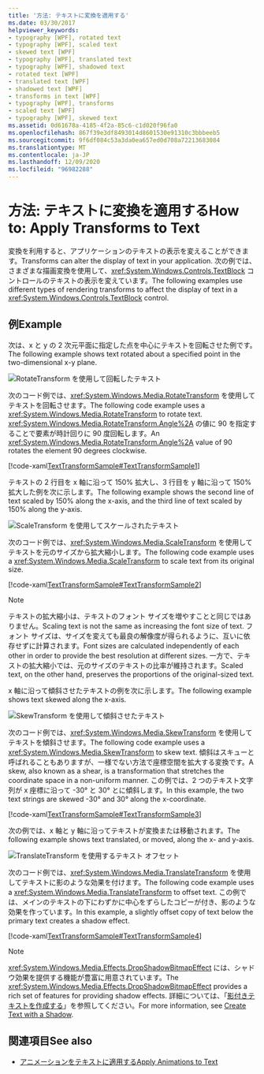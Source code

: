 ```yaml
---
title: '方法: テキストに変換を適用する'
ms.date: 03/30/2017
helpviewer_keywords:
- typography [WPF], rotated text
- typography [WPF], scaled text
- skewed text [WPF]
- typography [WPF], translated text
- typography [WPF], shadowed text
- rotated text [WPF]
- translated text [WPF]
- shadowed text [WPF]
- transforms in text [WPF]
- typography [WPF], transforms
- scaled text [WPF]
- typography [WPF], skewed text
ms.assetid: 0d61678a-4185-4f2a-85c6-c1d020f96fa0
ms.openlocfilehash: 867f39e3df8493014d8601530e91310c3bbbeeb5
ms.sourcegitcommit: 9f6df084c53a3da0ea657ed0d708a72213683084
ms.translationtype: MT
ms.contentlocale: ja-JP
ms.lasthandoff: 12/09/2020
ms.locfileid: "96982288"
---
```

# <a name="how-to-apply-transforms-to-text"></a><span data-ttu-id="6e420-102">方法: テキストに変換を適用する</span><span class="sxs-lookup"><span data-stu-id="6e420-102">How to: Apply Transforms to Text</span></span>
<span data-ttu-id="6e420-103">変換を利用すると、アプリケーションのテキストの表示を変えることができます。</span><span class="sxs-lookup"><span data-stu-id="6e420-103">Transforms can alter the display of text in your application.</span></span> <span data-ttu-id="6e420-104">次の例では、さまざまな描画変換を使用して、<xref:System.Windows.Controls.TextBlock> コントロールのテキストの表示を変えています。</span><span class="sxs-lookup"><span data-stu-id="6e420-104">The following examples use different types of rendering transforms to affect the display of text in a <xref:System.Windows.Controls.TextBlock> control.</span></span>  
  
## <a name="example"></a><span data-ttu-id="6e420-105">例</span><span class="sxs-lookup"><span data-stu-id="6e420-105">Example</span></span>  
 <span data-ttu-id="6e420-106">次は、x と y の 2 次元平面に指定した点を中心にテキストを回転させた例です。</span><span class="sxs-lookup"><span data-stu-id="6e420-106">The following example shows text rotated about a specified point in the two-dimensional x-y plane.</span></span>  
  
 ![RotateTransform を使用して回転したテキスト](./media/how-to-apply-transforms-to-text/text-rotated-ninety-degrees.jpg)  
  
 <span data-ttu-id="6e420-108">次のコード例では、<xref:System.Windows.Media.RotateTransform> を使用してテキストを回転させます。</span><span class="sxs-lookup"><span data-stu-id="6e420-108">The following code example uses a <xref:System.Windows.Media.RotateTransform> to rotate text.</span></span> <span data-ttu-id="6e420-109"><xref:System.Windows.Media.RotateTransform.Angle%2A> の値に 90 を指定することで要素が時計回りに 90 度回転します。</span><span class="sxs-lookup"><span data-stu-id="6e420-109">An <xref:System.Windows.Media.RotateTransform.Angle%2A> value of 90 rotates the element 90 degrees clockwise.</span></span>  
  
 [!code-xaml[TextTransformSample#TextTransformSample1](~/samples/snippets/csharp/VS_Snippets_Wpf/TextTransformSample/CS/Window1.xaml#texttransformsample1)]  
  
 <span data-ttu-id="6e420-110">テキストの 2 行目を x 軸に沿って 150% 拡大し、3 行目を y 軸に沿って 150% 拡大した例を次に示します。</span><span class="sxs-lookup"><span data-stu-id="6e420-110">The following example shows the second line of text scaled by 150% along the x-axis, and the third line of text scaled by 150% along the y-axis.</span></span>  
  
 ![ScaleTransform を使用してスケールされたテキスト](./media/how-to-apply-transforms-to-text/scaled-text-scaletransform.jpg)
  
 <span data-ttu-id="6e420-112">次のコード例では、<xref:System.Windows.Media.ScaleTransform> を使用してテキストを元のサイズから拡大縮小します。</span><span class="sxs-lookup"><span data-stu-id="6e420-112">The following code example uses a <xref:System.Windows.Media.ScaleTransform> to scale text from its original size.</span></span>  
  
 [!code-xaml[TextTransformSample#TextTransformSample2](~/samples/snippets/csharp/VS_Snippets_Wpf/TextTransformSample/CS/Window1.xaml#texttransformsample2)]  
  
> [!NOTE]
> <span data-ttu-id="6e420-113">テキストの拡大縮小は、テキストのフォント サイズを増やすことと同じではありません。</span><span class="sxs-lookup"><span data-stu-id="6e420-113">Scaling text is not the same as increasing the font size of text.</span></span> <span data-ttu-id="6e420-114">フォント サイズは、サイズを変えても最良の解像度が得られるように、互いに依存せずに計算されます。</span><span class="sxs-lookup"><span data-stu-id="6e420-114">Font sizes are calculated independently of each other in order to provide the best resolution at different sizes.</span></span> <span data-ttu-id="6e420-115">一方で、テキストの拡大縮小では、元のサイズのテキストの比率が維持されます。</span><span class="sxs-lookup"><span data-stu-id="6e420-115">Scaled text, on the other hand, preserves the proportions of the original-sized text.</span></span>  
  
 <span data-ttu-id="6e420-116">x 軸に沿って傾斜させたテキストの例を次に示します。</span><span class="sxs-lookup"><span data-stu-id="6e420-116">The following example shows text skewed along the x-axis.</span></span>  
  
 ![SkewTransform を使用して傾斜させたテキスト](./media/how-to-apply-transforms-to-text/skewed-transformed-text.jpg)

 <span data-ttu-id="6e420-118">次のコード例では、<xref:System.Windows.Media.SkewTransform> を使用してテキストを傾斜させます。</span><span class="sxs-lookup"><span data-stu-id="6e420-118">The following code example uses a <xref:System.Windows.Media.SkewTransform> to skew text.</span></span> <span data-ttu-id="6e420-119">傾斜はスキューと呼ばれることもありますが、一様でない方法で座標空間を拡大する変換です。</span><span class="sxs-lookup"><span data-stu-id="6e420-119">A skew, also known as a shear, is a transformation that stretches the coordinate space in a non-uniform manner.</span></span> <span data-ttu-id="6e420-120">この例では、2 つのテキスト文字列が x 座標に沿って -30° と 30° とに傾斜します。</span><span class="sxs-lookup"><span data-stu-id="6e420-120">In this example, the two text strings are skewed -30° and 30° along the x-coordinate.</span></span>  
  
 [!code-xaml[TextTransformSample#TextTransformSample3](~/samples/snippets/csharp/VS_Snippets_Wpf/TextTransformSample/CS/Window1.xaml#texttransformsample3)]  
  
 <span data-ttu-id="6e420-121">次の例では、x 軸と y 軸に沿ってテキストが変換または移動されます。</span><span class="sxs-lookup"><span data-stu-id="6e420-121">The following example shows text translated, or moved, along the x- and y-axis.</span></span>  
  
 ![TranslateTransform を使用するテキスト オフセット](./media/how-to-apply-transforms-to-text/transformed-text-x-y-axis.jpg)
  
 <span data-ttu-id="6e420-123">次のコード例では、<xref:System.Windows.Media.TranslateTransform> を使用してテキストに影のような効果を付けます。</span><span class="sxs-lookup"><span data-stu-id="6e420-123">The following code example uses a <xref:System.Windows.Media.TranslateTransform> to offset text.</span></span> <span data-ttu-id="6e420-124">この例では、メインのテキストの下にわずかに中心をずらしたコピーが付き、影のような効果を作っています。</span><span class="sxs-lookup"><span data-stu-id="6e420-124">In this example, a slightly offset copy of text below the primary text creates a shadow effect.</span></span>  
  
 [!code-xaml[TextTransformSample#TextTransformSample4](~/samples/snippets/csharp/VS_Snippets_Wpf/TextTransformSample/CS/Window1.xaml#texttransformsample4)]  
  
> [!NOTE]
> <span data-ttu-id="6e420-125"><xref:System.Windows.Media.Effects.DropShadowBitmapEffect> には、シャドウ効果を提供する機能が豊富に用意されています。</span><span class="sxs-lookup"><span data-stu-id="6e420-125">The <xref:System.Windows.Media.Effects.DropShadowBitmapEffect> provides a rich set of features for providing shadow effects.</span></span> <span data-ttu-id="6e420-126">詳細については、「[影付きテキストを作成する](how-to-create-text-with-a-shadow.md)」を参照してください。</span><span class="sxs-lookup"><span data-stu-id="6e420-126">For more information, see [Create Text with a Shadow](how-to-create-text-with-a-shadow.md).</span></span>  
  
## <a name="see-also"></a><span data-ttu-id="6e420-127">関連項目</span><span class="sxs-lookup"><span data-stu-id="6e420-127">See also</span></span>

- [<span data-ttu-id="6e420-128">アニメーションをテキストに適用する</span><span class="sxs-lookup"><span data-stu-id="6e420-128">Apply Animations to Text</span></span>](how-to-apply-animations-to-text.md)
